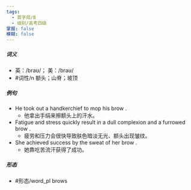 ```yaml
---
tags:
  - 首字母/B
  - 级别/高考四级
掌握: false
模糊: false
---
```

##### 词义
- 英：/braʊ/； 美：/braʊ/
- #词性/n  额头；山脊；坡顶
##### 例句
- He took out a handkerchief to mop his brow .
	- 他拿出手绢来擦额头上的汗水。
- Fatigue and stress quickly result in a dull complexion and a furrowed brow .
	- 疲劳和压力会很快导致肤色暗淡无光、额头出现皱纹。
- She achieved success by the sweat of her brow .
	- 她靠吃苦流汗获得了成功。
##### 形态
- #形态/word_pl brows
